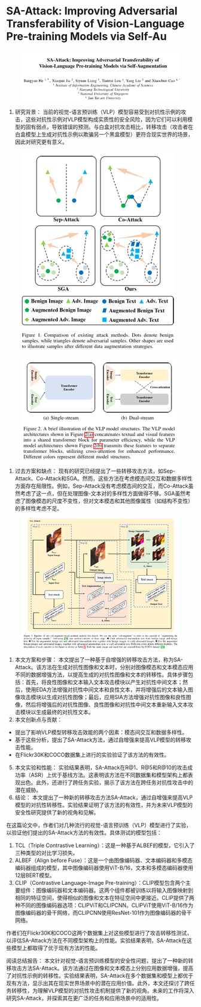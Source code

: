 # SA-Attack: Improving Adversarial Transferability of  Vision-Language Pre-training Models via Self-Au

<figure><img src="../.gitbook/assets/image (4) (1) (1) (1) (1) (1) (1) (1) (1) (1) (1) (1) (1) (1) (1) (1) (1) (1) (1) (1) (1) (1) (1) (1) (1) (1) (1) (1) (1) (1) (1) (1) (1) (1) (1) (1) (1) (1) (1) (1) (1) (1) (1) (1) (1) (1) (1) (1) (1) (1) (1) (1) (1) (1) (1) (1) (1).png" alt=""><figcaption></figcaption></figure>

1. 研究背景： 当前的视觉-语言预训练（VLP）模型容易受到对抗性示例的攻击，这些对抗性示例对VLP模型构成实质性的安全风险，因为它们可以利用模型的固有弱点，导致错误的预测。与白盒对抗攻击相比，转移攻击（攻击者在白盒模型上生成对抗性示例以欺骗另一个黑盒模型）更符合现实世界的场景，因此对研究更有意义。

<figure><img src="../.gitbook/assets/image (5) (1) (1) (1) (1) (1) (1) (1) (1) (1) (1) (1) (1) (1) (1) (1) (1) (1) (1) (1) (1) (1) (1) (1) (1) (1) (1) (1) (1) (1) (1) (1) (1) (1) (1) (1) (1) (1) (1) (1) (1) (1) (1).png" alt=""><figcaption></figcaption></figure>

<figure><img src="../.gitbook/assets/image (6) (1) (1) (1) (1) (1) (1) (1) (1) (1) (1) (1) (1) (1) (1) (1) (1) (1) (1) (1) (1) (1) (1) (1) (1) (1) (1) (1) (1) (1) (1) (1) (1) (1) (1) (1) (1) (1) (1) (1) (1).png" alt=""><figcaption></figcaption></figure>

1. 过去方案和缺点： 现有的研究已经提出了一些转移攻击方法，如Sep-Attack、Co-Attack和SGA。然而，这些方法在考虑模态间交互和数据多样性方面存在局限性。例如，Sep-Attack没有考虑模态间的交互，而Co-Attack虽然考虑了这一点，但在处理图像-文本对的多样性方面做得不够。SGA虽然考虑了图像模态的尺度不变性，但对文本模态和其他图像属性（如结构不变性）的多样性考虑不足。

<figure><img src="../.gitbook/assets/image (7) (1) (1) (1) (1) (1) (1) (1) (1) (1) (1) (1) (1) (1) (1) (1) (1) (1) (1) (1) (1) (1) (1) (1) (1) (1) (1) (1) (1) (1) (1) (1) (1) (1) (1).png" alt=""><figcaption></figcaption></figure>

1. 本文方案和步骤： 本文提出了一种基于自增强的转移攻击方法，称为SA-Attack。该方法在生成对抗性图像和文本时，分别对图像模态和文本模态应用不同的数据增强方法，以提高生成的对抗性图像和文本的转移性。具体步骤包括：首先，将良性图像和文本输入文本攻击模块以产生对抗性中间文本；然后，使用EDA方法增强对抗性中间文本和良性文本，并将增强后的文本输入图像攻击模块以生成对抗性图像；最后，应用SIA方法增强对抗性图像和良性图像，然后将增强后的对抗性图像、良性图像和对抗性中间文本重新输入文本攻击模块以生成最终的对抗性文本。
2. 本文创新点与贡献：

* 提出了影响VLP模型转移攻击效能的两个因素：模态间交互和数据多样性。
* 基于这些分析，提出了SA-Attack方法，通过自增强来提高VLP模型的转移攻击性能。
* 在Flickr30K和COCO数据集上进行的实验验证了该方法的有效性。

5. 本文实验和性能： 实验结果表明，SA-Attack在R@1、R@5和R@10的攻击成功率（ASR）上优于基线方法。这表明该方法在不同数据集和模型架构上都表现出色。此外，还进行了跨任务实验，揭示了该方法在跨任务对抗性攻击中的潜在威胁。
6. 结论： 本文提出了一种新的转移攻击方法SA-Attack，通过自增强来提高VLP模型的对抗性转移性。实验结果证明了该方法的有效性，并为未来VLP模型的安全性研究提供了新的视角和见解。



在这篇论文中，作者们对几种流行的视觉-语言预训练（VLP）模型进行了实验，以验证他们提出的SA-Attack方法的有效性。具体测试的模型包括：

1. TCL（Triple Contrastive Learning）：这是一种基于ALBEF的模型，它引入了三种类型的对比学习损失。
2. ALBEF（Align before Fuse）：这是一个由图像编码器、文本编码器和多模态编码器组成的模型，其中图像编码器使用ViT-B/16，文本和多模态编码器使用12层BERT模型。
3. CLIP（Contrastive Language-Image Pre-training）：CLIP模型包含两个主要组件：图像编码器和文本编码器。这两个组件都被训练以将输入图像映射到相同的特征空间，使得相似的图像和文本在特征空间中更接近。CLIP提供了两种不同的图像编码器选项：CLIPViT和CLIPCNN。CLIPViT使用ViT-B/16作为图像编码器的骨干网络，而CLIPCNN使用ResNet-101作为图像编码器的骨干网络。

作者们在Flickr30K和COCO这两个数据集上对这些模型进行了攻击转移性测试，以评估SA-Attack方法在不同模型架构上的性能。实验结果表明，SA-Attack在这些模型上都取得了优于现有方法的性能。





阅读总结报告： 本文针对视觉-语言预训练模型的安全性问题，提出了一种新的转移攻击方法SA-Attack。该方法通过在图像和文本模态上分别应用数据增强，提高了对抗性示例的转移性。实验结果表明，SA-Attack在多个数据集和模型上都优于现有方法，显示出其在现实世界场景中的潜在应用价值。此外，本文还探讨了跨任务转移性，为理解VLP模型的对抗性攻击机制提供了新的视角。未来的工作将深入研究SA-Attack，并探索其在更广泛的任务和应用场景中的适用性。
